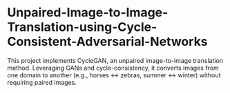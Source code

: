 # Unpaired-Image-to-Image-Translation-using-Cycle-Consistent-Adversarial-Networks

This project implements CycleGAN, an unpaired image-to-image translation method. Leveraging GANs and cycle-consistency, it converts images from one domain to another (e.g., horses ↔ zebras, summer ↔ winter) without requiring paired images.
